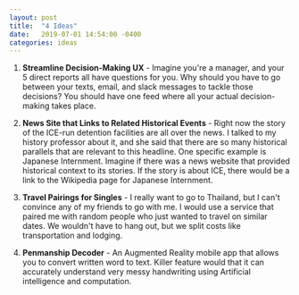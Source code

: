 ```yaml
---
layout: post
title:  "4 Ideas"
date:   2019-07-01 14:54:00 -0400
categories: ideas
---
```


1. **Streamline Decision-Making UX** - Imagine you're a manager, and your 5 direct reports all have questions for you. Why should you have to go between your texts, email, and slack messages to tackle those decisions? You should have one feed where all your actual decision-making takes place.

2. **News Site that Links to Related Historical Events** - Right now the story of the ICE-run detention facilities are all over the news. I talked to my history professor about it, and she said that there are so many historical parallels that are relevant to this headline. One specific example is Japanese Internment. Imagine if there was a news website that provided historical context to its stories. If the story is about ICE, there would be a link to the Wikipedia page for Japanese Internment.

3. **Travel Pairings for Singles** - I really want to go to Thailand, but I can't convince any of my friends to go with me. I would use a service that paired me with random people who just wanted to travel on similar dates. We wouldn't have to hang out, but we split costs like transportation and lodging.

4. **Penmanship Decoder** - An Augmented Reality mobile app that allows you to convert written word to text. Killer feature would that it can accurately understand very messy handwriting using Artificial intelligence and computation.
